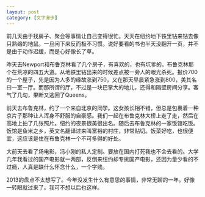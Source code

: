 ```yaml
---
layout: post
category: [文字漫步]
---
```


前几天由于找房子、聚会等事情让自己变得很忙。天天在纽约地下铁里钻来钻去像只熟络的地鼠。一旦闲下来反而极不习惯。说好要看的书也半天没翻开一页，并不是由于动作迟缓，而是心好像长了草。

昨天去Newport和布鲁克林看了几个房子，有喜欢的，也有坑爹的。布鲁克林那个在荒凉的四五大道。从地铁里钻出来的时候差点被一旁人的眼光杀死。报价700的一个屋子，先是因为人多的缘故涨到750，又在那天早晨紧急涨到800，美其名曰一室一厅。而那所谓的厅，不过是一块巴掌大的地儿，还得和隔壁房间分享。客气了几句，果断又逃回了Queens。

前天去布鲁克林，约了一个来自北京的同学。这女孩长相不错，但总是包裹着一种京片子那种让人浑身不舒服的自豪感。我们一起在布鲁克林大桥上走了走，然后在高地上拍了几张照片。纽约的夜景很美很出名。随后去布鲁克林的一家饭馆吃饭。饭馆是鱼米之乡，英文名翻译过来叫富裕的村庄，非常贴切。饭菜好吃，也很便宜，这应该是住在布鲁克林一个不可多得的好处。

大前天去看了场电影，冯小刚的私人定制。要放在国内打死我也不会去看的。大学几年我看过的国产电影就一两部，反倒来纽约却专挑国产电影，还因为量少看的不过瘾，人真是缺什么怀念什么，一个字贱。

2013的盘点不太想写了。今年没发生什么有意思的事情，非常无聊的一年。好像一转眼就过来了。我可不想以后也这样。